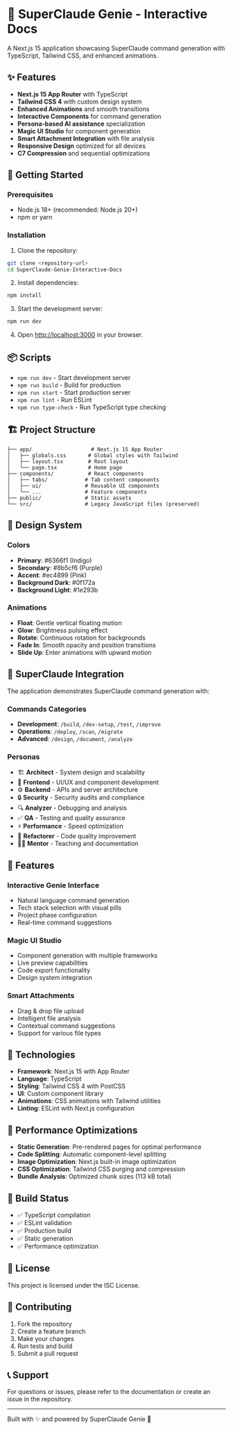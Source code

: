 # 🧞 SuperClaude Genie - Interactive Docs

A Next.js 15 application showcasing SuperClaude command generation with TypeScript, Tailwind CSS, and enhanced animations.

## ✨ Features

- **Next.js 15 App Router** with TypeScript
- **Tailwind CSS 4** with custom design system
- **Enhanced Animations** and smooth transitions
- **Interactive Components** for command generation
- **Persona-based AI assistance** specialization
- **Magic UI Studio** for component generation
- **Smart Attachment Integration** with file analysis
- **Responsive Design** optimized for all devices
- **C7 Compression** and sequential optimizations

## 🚀 Getting Started

### Prerequisites

- Node.js 18+ (recommended: Node.js 20+)
- npm or yarn

### Installation

1. Clone the repository:
```bash
git clone <repository-url>
cd SuperClaude-Genie-Interactive-Docs
```

2. Install dependencies:
```bash
npm install
```

3. Start the development server:
```bash
npm run dev
```

4. Open [http://localhost:3000](http://localhost:3000) in your browser.

## 📦 Scripts

- `npm run dev` - Start development server
- `npm run build` - Build for production
- `npm run start` - Start production server
- `npm run lint` - Run ESLint
- `npm run type-check` - Run TypeScript type checking

## 🏗️ Project Structure

```
├── app/                   # Next.js 15 App Router
│   ├── globals.css       # Global styles with Tailwind
│   ├── layout.tsx        # Root layout
│   └── page.tsx          # Home page
├── components/           # React components
│   ├── tabs/            # Tab content components
│   ├── ui/              # Reusable UI components
│   └── ...              # Feature components
├── public/              # Static assets
└── src/                 # Legacy JavaScript files (preserved)
```

## 🎨 Design System

### Colors
- **Primary**: #6366f1 (Indigo)
- **Secondary**: #8b5cf6 (Purple)
- **Accent**: #ec4899 (Pink)
- **Background Dark**: #0f172a
- **Background Light**: #1e293b

### Animations
- **Float**: Gentle vertical floating motion
- **Glow**: Brightness pulsing effect
- **Rotate**: Continuous rotation for backgrounds
- **Fade In**: Smooth opacity and position transitions
- **Slide Up**: Enter animations with upward motion

## 🧞 SuperClaude Integration

The application demonstrates SuperClaude command generation with:

### Commands Categories
- **Development**: `/build`, `/dev-setup`, `/test`, `/improve`
- **Operations**: `/deploy`, `/scan`, `/migrate`
- **Advanced**: `/design`, `/document`, `/analyze`

### Personas
- 🏗️ **Architect** - System design and scalability
- 🎨 **Frontend** - UI/UX and component development
- ⚙️ **Backend** - APIs and server architecture
- 🔒 **Security** - Security audits and compliance
- 🔍 **Analyzer** - Debugging and analysis
- ✅ **QA** - Testing and quality assurance
- ⚡ **Performance** - Speed optimization
- 🔧 **Refactorer** - Code quality improvement
- 👨‍🏫 **Mentor** - Teaching and documentation

## 📱 Features

### Interactive Genie Interface
- Natural language command generation
- Tech stack selection with visual pills
- Project phase configuration
- Real-time command suggestions

### Magic UI Studio
- Component generation with multiple frameworks
- Live preview capabilities
- Code export functionality
- Design system integration

### Smart Attachments
- Drag & drop file upload
- Intelligent file analysis
- Contextual command suggestions
- Support for various file types

## 🔧 Technologies

- **Framework**: Next.js 15 with App Router
- **Language**: TypeScript
- **Styling**: Tailwind CSS 4 with PostCSS
- **UI**: Custom component library
- **Animations**: CSS animations with Tailwind utilities
- **Linting**: ESLint with Next.js configuration

## 🌟 Performance Optimizations

- **Static Generation**: Pre-rendered pages for optimal performance
- **Code Splitting**: Automatic component-level splitting
- **Image Optimization**: Next.js built-in image optimization
- **CSS Optimization**: Tailwind CSS purging and compression
- **Bundle Analysis**: Optimized chunk sizes (113 kB total)

## 🚦 Build Status

- ✅ TypeScript compilation
- ✅ ESLint validation
- ✅ Production build
- ✅ Static generation
- ✅ Performance optimization

## 📄 License

This project is licensed under the ISC License.

## 🤝 Contributing

1. Fork the repository
2. Create a feature branch
3. Make your changes
4. Run tests and build
5. Submit a pull request

## 📞 Support

For questions or issues, please refer to the documentation or create an issue in the repository.

---

Built with ✨ and powered by SuperClaude Genie 🧞